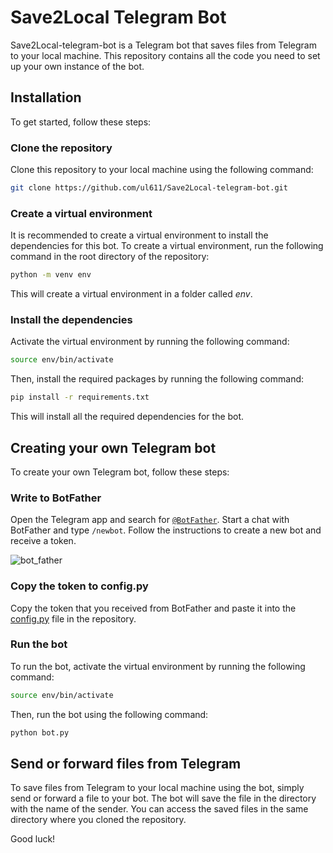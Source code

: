 # Save2Local Telegram Bot

Save2Local-telegram-bot is a Telegram bot that saves files from Telegram to your local machine. This repository contains all the code you need to set up your own instance of the bot.


## Installation

To get started, follow these steps:

### Clone the repository

Clone this repository to your local machine using the following command:

```sh
git clone https://github.com/ul611/Save2Local-telegram-bot.git
```

### Create a virtual environment

It is recommended to create a virtual environment to install the dependencies for this bot. To create a virtual environment, run the following command in the root directory of the repository:

```sh
python -m venv env
```

This will create a virtual environment in a folder called _env_.

### Install the dependencies

Activate the virtual environment by running the following command:

```sh
source env/bin/activate
```

Then, install the required packages by running the following command:

```sh
pip install -r requirements.txt
```

This will install all the required dependencies for the bot.

## Creating your own Telegram bot

To create your own Telegram bot, follow these steps:

### Write to BotFather

Open the Telegram app and search for [`@BotFather`](https://telegram.me/BotFather). Start a chat with BotFather and type `/newbot`. Follow the instructions to create a new bot and receive a token.

![bot_father](https://user-images.githubusercontent.com/62026468/221434793-aa1c8aaa-c477-4317-94e9-93f8fa32576b.jpg)

### Copy the token to config.py

Copy the token that you received from BotFather and paste it into the [config.py](https://github.com/ul611/Save2Local-telegram-bot/blob/main/config.py) file in the repository.


### Run the bot

To run the bot, activate the virtual environment by running the following command:

```sh
source env/bin/activate
```

Then, run the bot using the following command:

```sh
python bot.py
```

## Send or forward files from Telegram

To save files from Telegram to your local machine using the bot, simply send or forward a file to your bot. The bot will save the file in the directory with the name of the sender. You can access the saved files in the same directory where you cloned the repository.

Good luck!
